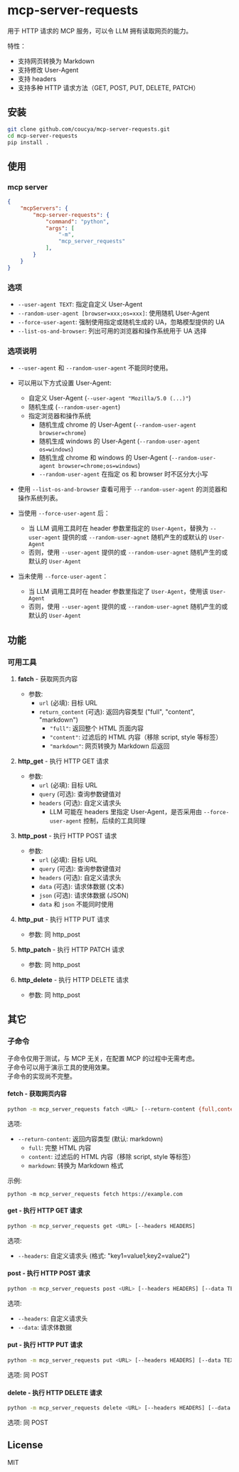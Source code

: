 # mcp-server-requests

用于 HTTP 请求的 MCP 服务，可以令 LLM 拥有读取网页的能力。   

特性：
- 支持网页转换为 Markdown
- 支持修改 User-Agent
- 支持 headers
- 支持多种 HTTP 请求方法（GET, POST, PUT, DELETE, PATCH）


## 安装

```bash
git clone github.com/coucya/mcp-server-requests.git
cd mcp-server-requests
pip install .
```

## 使用

### mcp server

``` json
{
    "mcpServers": {
        "mcp-server-requests": {
            "command": "python",
            "args": [
                "-m",
                "mcp_server_requests"
            ],
        }
    }
}
```

### 选项

- `--user-agent TEXT`: 指定自定义 User-Agent
- `--random-user-agent [browser=xxx;os=xxx]`: 使用随机 User-Agent
- `--force-user-agent`: 强制使用指定或随机生成的 UA，忽略模型提供的 UA
- `--list-os-and-browser`: 列出可用的浏览器和操作系统用于 UA 选择

### 选项说明
- `--user-agent` 和 `--random-user-agent` 不能同时使用。   
- 可以用以下方式设置 User-Agent:
  - 自定义 User-Agent (`--user-agent "Mozilla/5.0 (...)"`)
  - 随机生成 (`--random-user-agent`)
  - 指定浏览器和操作系统
    - 随机生成 chrome 的 User-Agent (`--random-user-agent browser=chrome`)
    - 随机生成 windows 的 User-Agent (`--random-user-agent os=windows`)
    - 随机生成 chrome 和 windows 的 User-Agent (`--random-user-agent browser=chrome;os=windows`)
    - `--random-user-agent` 在指定 os 和 browser 时不区分大小写

- 使用 `--list-os-and-browser` 查看可用于 `--random-user-agent` 的浏览器和操作系统列表。

- 当使用 `--force-user-agent` 后：
  - 当 LLM 调用工具时在 header 参数里指定的 `User-Agent`，替换为 `--user-agent` 提供的或 `--random-user-agnet` 随机产生的或默认的 `User-Agent`
  - 否则，使用 `--user-agent` 提供的或 `--random-user-agnet` 随机产生的或默认的 `User-Agent`
- 当未使用 `--force-user-agent`：
  - 当 LLM 调用工具时在 header 参数里指定了 `User-Agent`，使用该 `User-Agent`
  - 否则，使用 `--user-agent` 提供的或 `--random-user-agnet` 随机产生的或默认的 `User-Agent`

## 功能

### 可用工具

1. **fatch** - 获取网页内容
   - 参数:
     - `url` (必填): 目标 URL
     - `return_content` (可选): 返回内容类型 ("full", "content", "markdown")
       - `"full"`: 返回整个 HTML 页面内容
       - `"content"`: 过滤后的 HTML 内容（移除 script, style 等标签）
       - `"markdown"`: 网页转换为 Markdown 后返回

2. **http_get** - 执行 HTTP GET 请求
   - 参数:
     - `url` (必填): 目标 URL
     - `query` (可选): 查询参数键值对
     - `headers` (可选): 自定义请求头
       - LLM 可能在 headers 里指定 User-Agent，是否采用由 `--force-user-agent` 控制，后续的工具同理

3. **http_post** - 执行 HTTP POST 请求
   - 参数:
     - `url` (必填): 目标 URL
     - `query` (可选): 查询参数键值对
     - `headers` (可选): 自定义请求头
     - `data` (可选): 请求体数据 (文本)
     - `json` (可选): 请求体数据 (JSON)
     - `data` 和 `json` 不能同时使用

4. **http_put** - 执行 HTTP PUT 请求
   - 参数: 同 http_post

5. **http_patch** - 执行 HTTP PATCH 请求
   - 参数: 同 http_post

6. **http_delete** - 执行 HTTP DELETE 请求
   - 参数: 同 http_post


## 其它

### 子命令
子命令仅用于测试，与 MCP 无关，在配置 MCP 的过程中无需考虑。   
子命令可以用于演示工具的使用效果。   
子命令的实现尚不完整。   

#### fetch - 获取网页内容

```bash
python -m mcp_server_requests fatch <URL> [--return-content {full,content,markdown}]
```

选项:
- `--return-content`: 返回内容类型 (默认: markdown)
  - `full`: 完整 HTML 内容
  - `content`: 过滤后的 HTML 内容（移除 script, style 等标签）
  - `markdown`: 转换为 Markdown 格式

示例:
```
python -m mcp_server_requests fetch https://example.com
```

#### get - 执行 HTTP GET 请求

```bash
python -m mcp_server_requests get <URL> [--headers HEADERS]
```

选项:
- `--headers`: 自定义请求头 (格式: "key1=value1;key2=value2")

#### post - 执行 HTTP POST 请求

```bash
python -m mcp_server_requests post <URL> [--headers HEADERS] [--data TEXT]
```

选项:
- `--headers`: 自定义请求头
- `--data`: 请求体数据

#### put - 执行 HTTP PUT 请求

```bash
python -m mcp_server_requests put <URL> [--headers HEADERS] [--data TEXT]
```

选项: 同 POST



#### delete - 执行 HTTP DELETE 请求

```bash
python -m mcp_server_requests delete <URL> [--headers HEADERS] [--data TEXT]
```

选项: 同 POST

## License
MIT

